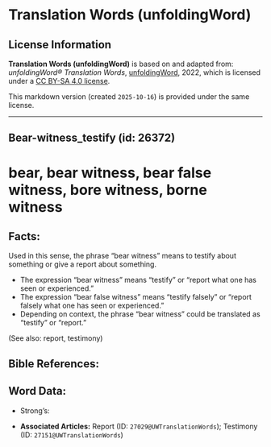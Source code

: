 # Translation Words (unfoldingWord)

## License Information

**Translation Words (unfoldingWord)** is based on and adapted from: _unfoldingWord® Translation Words_, [unfoldingWord](https://unfoldingword.org/utw), 2022, which is licensed under a [CC BY-SA 4.0 license](https://creativecommons.org/licenses/by-sa/4.0/legalcode.en).

This markdown version (created `2025-10-16`) is provided under the same license.



--------------------------------

## Bear-witness_testify (id: 26372)

bear, bear witness, bear false witness, bore witness, borne witness
===================================================================

Facts:
------

Used in this sense, the phrase “bear witness” means to testify about something or give a report about something.

* The expression “bear witness” means “testify” or “report what one has seen or experienced.”
* The expression “bear false witness” means “testify falsely” or “report falsely what one has seen or experienced.”
* Depending on context, the phrase “bear witness” could be translated as “testify” or “report.”

(See also: report, testimony)

Bible References:
-----------------

Word Data:
----------

* Strong’s:

* **Associated Articles:** Report (ID: `27029@UWTranslationWords`); Testimony (ID: `27151@UWTranslationWords`)

